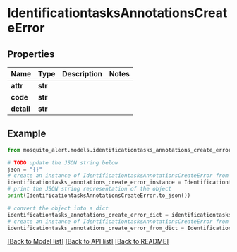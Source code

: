 # IdentificationtasksAnnotationsCreateError


## Properties

Name | Type | Description | Notes
------------ | ------------- | ------------- | -------------
**attr** | **str** |  | 
**code** | **str** |  | 
**detail** | **str** |  | 

## Example

```python
from mosquito_alert.models.identificationtasks_annotations_create_error import IdentificationtasksAnnotationsCreateError

# TODO update the JSON string below
json = "{}"
# create an instance of IdentificationtasksAnnotationsCreateError from a JSON string
identificationtasks_annotations_create_error_instance = IdentificationtasksAnnotationsCreateError.from_json(json)
# print the JSON string representation of the object
print(IdentificationtasksAnnotationsCreateError.to_json())

# convert the object into a dict
identificationtasks_annotations_create_error_dict = identificationtasks_annotations_create_error_instance.to_dict()
# create an instance of IdentificationtasksAnnotationsCreateError from a dict
identificationtasks_annotations_create_error_from_dict = IdentificationtasksAnnotationsCreateError.from_dict(identificationtasks_annotations_create_error_dict)
```
[[Back to Model list]](../README.md#documentation-for-models) [[Back to API list]](../README.md#documentation-for-api-endpoints) [[Back to README]](../README.md)


